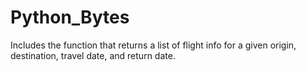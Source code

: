 # Python_Bytes

Includes the function that returns a list of flight info for a given origin, destination, travel date, and return date.
